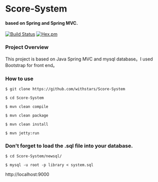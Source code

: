 # Score-System
#### based on Spring and Spring MVC.
[![Build Status](https://travis-ci.org/withstars/Books-Management-System.svg?branch=master)](https://travis-ci.org/withstars/Books-Management-System)
[![Hex.pm](https://img.shields.io/hexpm/l/plug.svg)](https://github.com/withstars/Books-Management-System)
### Project Overview
This project is based on Java Spring MVC and mysql database。I used Bootstrap for front end。
### How to use
```
$ git clone https://github.com/withstars/Score-System

$ cd Score-System

$ mvn clean compile

$ mvn clean package

$ mvn clean install

$ mvn jetty:run
```
### Don't forget to load the .sql file into your database.

```
$ cd Score-System/newsql/

$ mysql -u root -p library < system.sql
```

http://localhost:9000
